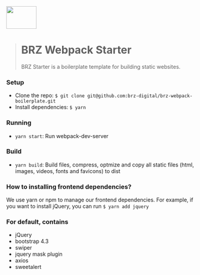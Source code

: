 <img src="https://raw.githubusercontent.com/brz-digital/brz-starter/develop/src/images/brz.png" width="80" height="60" />

> # BRZ Webpack Starter
> 
> BRZ Starter is a boilerplate template for building static websites.

### Setup
- Clone the repo: `$ git clone git@github.com:brz-digital/brz-webpack-boilerplate.git`
- Install dependencies: `$ yarn`

### Running
- `yarn start`: Run webpack-dev-server 

### Build
- `yarn build`: Build files, compress, optmize and copy all static files (html, images, videos, fonts and favicons) to dist

### How to installing frontend dependencies?
We use yarn or npm to manage our frontend dependencies. For example, if you want to install jQuery, you can run `$ yarn add jquery`

### For default, contains
- jQuery
- bootstrap 4.3
- swiper
- jquery mask plugin
- axios
- sweetalert
